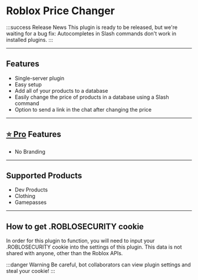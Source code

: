 # Roblox Price Changer

:::success Release News
This plugin is ready to be released, but we're waiting for a bug fix: Autocompletes in Slash commands don't work in installed plugins.
:::

***

## Features

* Single-server plugin
* Easy setup
* Add all of your products to a database
* Easily change the price of products in a database using a Slash command
* Option to send a link in the chat after changing the price

***

## [⭐ Pro](/d/about-inventutor-pro.md) Features

* No Branding

***

## Supported Products

* Dev Products
* Clothing
* Gamepasses

***

## How to get .ROBLOSECURITY cookie

In order for this plugin to function, you will need to input your .ROBLOSECURITY cookie into the settings of this plugin. This data is not shared with anyone, other than the Roblox APIs.

:::danger Warning
Be careful, bot collaborators can view plugin settings and steal your cookie!
:::
